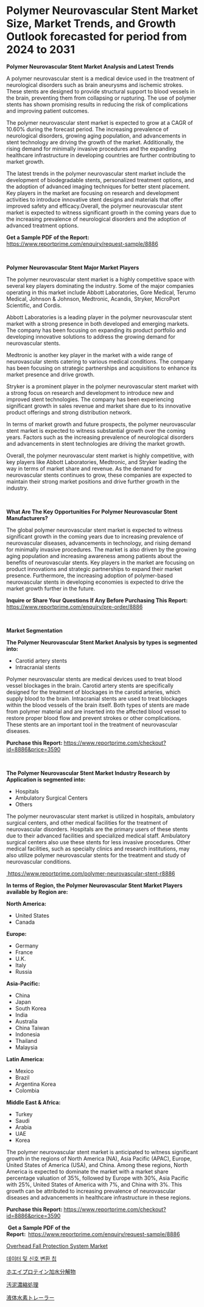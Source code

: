 <p><h1>Polymer Neurovascular Stent Market Size, Market Trends, and Growth Outlook forecasted for period from 2024 to 2031</h1></p><p><strong>Polymer Neurovascular Stent Market Analysis and Latest Trends</strong></p>
<p><p>A polymer neurovascular stent is a medical device used in the treatment of neurological disorders such as brain aneurysms and ischemic strokes. These stents are designed to provide structural support to blood vessels in the brain, preventing them from collapsing or rupturing. The use of polymer stents has shown promising results in reducing the risk of complications and improving patient outcomes.</p><p>The polymer neurovascular stent market is expected to grow at a CAGR of 10.60% during the forecast period. The increasing prevalence of neurological disorders, growing aging population, and advancements in stent technology are driving the growth of the market. Additionally, the rising demand for minimally invasive procedures and the expanding healthcare infrastructure in developing countries are further contributing to market growth.</p><p>The latest trends in the polymer neurovascular stent market include the development of biodegradable stents, personalized treatment options, and the adoption of advanced imaging techniques for better stent placement. Key players in the market are focusing on research and development activities to introduce innovative stent designs and materials that offer improved safety and efficacy.Overall, the polymer neurovascular stent market is expected to witness significant growth in the coming years due to the increasing prevalence of neurological disorders and the adoption of advanced treatment options.</p></p>
<p><strong>Get a Sample PDF of the Report:&nbsp;</strong> <a href="https://www.reportprime.com/enquiry/request-sample/8886">https://www.reportprime.com/enquiry/request-sample/8886</a></p>
<p>&nbsp;</p>
<p><strong>Polymer Neurovascular Stent Major Market Players</strong></p>
<p><p>The polymer neurovascular stent market is a highly competitive space with several key players dominating the industry. Some of the major companies operating in this market include Abbott Laboratories, Gore Medical, Terumo Medical, Johnson & Johnson, Medtronic, Acandis, Stryker, MicroPort Scientific, and Cordis.</p><p>Abbott Laboratories is a leading player in the polymer neurovascular stent market with a strong presence in both developed and emerging markets. The company has been focusing on expanding its product portfolio and developing innovative solutions to address the growing demand for neurovascular stents.</p><p>Medtronic is another key player in the market with a wide range of neurovascular stents catering to various medical conditions. The company has been focusing on strategic partnerships and acquisitions to enhance its market presence and drive growth.</p><p>Stryker is a prominent player in the polymer neurovascular stent market with a strong focus on research and development to introduce new and improved stent technologies. The company has been experiencing significant growth in sales revenue and market share due to its innovative product offerings and strong distribution network.</p><p>In terms of market growth and future prospects, the polymer neurovascular stent market is expected to witness substantial growth over the coming years. Factors such as the increasing prevalence of neurological disorders and advancements in stent technologies are driving the market growth.</p><p>Overall, the polymer neurovascular stent market is highly competitive, with key players like Abbott Laboratories, Medtronic, and Stryker leading the way in terms of market share and revenue. As the demand for neurovascular stents continues to grow, these companies are expected to maintain their strong market positions and drive further growth in the industry.</p></p>
<p>&nbsp;</p>
<p><strong>What Are The Key Opportunities For Polymer Neurovascular Stent Manufacturers?</strong></p>
<p><p>The global polymer neurovascular stent market is expected to witness significant growth in the coming years due to increasing prevalence of neurovascular diseases, advancements in technology, and rising demand for minimally invasive procedures. The market is also driven by the growing aging population and increasing awareness among patients about the benefits of neurovascular stents. Key players in the market are focusing on product innovations and strategic partnerships to expand their market presence. Furthermore, the increasing adoption of polymer-based neurovascular stents in developing economies is expected to drive the market growth further in the future.</p></p>
<p><strong>Inquire or Share Your Questions If Any Before Purchasing This Report:</strong> <a href="https://www.reportprime.com/enquiry/pre-order/8886">https://www.reportprime.com/enquiry/pre-order/8886</a></p>
<p>&nbsp;</p>
<p><strong>Market Segmentation</strong></p>
<p><strong>The Polymer Neurovascular Stent Market Analysis by types is segmented into:</strong></p>
<p><ul><li>Carotid artery stents</li><li>Intracranial stents</li></ul></p>
<p><p>Polymer neurovascular stents are medical devices used to treat blood vessel blockages in the brain. Carotid artery stents are specifically designed for the treatment of blockages in the carotid arteries, which supply blood to the brain. Intracranial stents are used to treat blockages within the blood vessels of the brain itself. Both types of stents are made from polymer material and are inserted into the affected blood vessel to restore proper blood flow and prevent strokes or other complications. These stents are an important tool in the treatment of neurovascular diseases.</p></p>
<p><strong>Purchase this Report:&nbsp;</strong><a href="https://www.reportprime.com/checkout?id=8886&price=3590">https://www.reportprime.com/checkout?id=8886&price=3590</a></p>
<p>&nbsp;</p>
<p><strong>The Polymer Neurovascular Stent Market Industry Research by Application is segmented into:</strong></p>
<p><ul><li>Hospitals</li><li>Ambulatory Surgical Centers</li><li>Others</li></ul></p>
<p><p>The polymer neurovascular stent market is utilized in hospitals, ambulatory surgical centers, and other medical facilities for the treatment of neurovascular disorders. Hospitals are the primary users of these stents due to their advanced facilities and specialized medical staff. Ambulatory surgical centers also use these stents for less invasive procedures. Other medical facilities, such as specialty clinics and research institutions, may also utilize polymer neurovascular stents for the treatment and study of neurovascular conditions.</p></p>
<p><a href="https://www.reportprime.com/polymer-neurovascular-stent-r8886">&nbsp;https://www.reportprime.com/polymer-neurovascular-stent-r8886</a></p>
<p><strong>In terms of Region, the Polymer Neurovascular Stent Market Players available by Region are:</strong></p>
<p>
    <p> <strong> North America: </strong>
        <ul>
            <li>United States</li>
            <li>Canada</li>
        </ul>
        </p> 
    <p> <strong> Europe: </strong>
        <ul>
            <li>Germany</li>
            <li>France</li>
            <li>U.K.</li>
            <li>Italy</li>
            <li>Russia</li>
        </ul>
        </p> 
    <p> <strong> Asia-Pacific: </strong>
        <ul>
            <li>China</li>
            <li>Japan</li>
            <li>South Korea</li>
            <li>India</li>
            <li>Australia</li>
            <li>China Taiwan</li>
            <li>Indonesia</li>
            <li>Thailand</li>
            <li>Malaysia</li>
        </ul>
        </p> 
    <p> <strong> Latin America: </strong>
        <ul>
            <li>Mexico</li>
            <li>Brazil</li>
            <li>Argentina Korea</li>
            <li>Colombia</li>
        </ul>
        </p> 
    <p> <strong> Middle East & Africa: </strong>
        <ul>
            <li>Turkey</li>
            <li>Saudi</li>
            <li>Arabia</li>
            <li>UAE</li>
            <li>Korea</li>
        </ul>
    </p>
    </p>
<p><p>The polymer neurovascular stent market is anticipated to witness significant growth in the regions of North America (NA), Asia Pacific (APAC), Europe, United States of America (USA), and China. Among these regions, North America is expected to dominate the market with a market share percentage valuation of 35%, followed by Europe with 30%, Asia Pacific with 25%, United States of America with 7%, and China with 3%. This growth can be attributed to increasing prevalence of neurovascular diseases and advancements in healthcare infrastructure in these regions.</p></p>
<p><strong>Purchase this Report: </strong><a href="https://www.reportprime.com/checkout?id=8886&price=3590">https://www.reportprime.com/checkout?id=8886&price=3590</a></p>
<p>&nbsp;<strong>Get a Sample PDF of the Report:&nbsp;&nbsp;</strong><a href="https://www.reportprime.com/enquiry/request-sample/8886">https://www.reportprime.com/enquiry/request-sample/8886</a></p>
<p><strong></strong></p>
<p><p><a href="https://medium.com/@crystalwastonh89/overhead-fall-protection-system-industry-analysis-report-its-market-size-share-trends-by-24ef65c2f44c">Overhead Fall Protection System Market</a></p><p><a href="https://github.com/alpinestartsekian/Market-Research-Report-List-1/blob/main/178252598741.md">데이터 및 신호 변환 칩</a></p><p><a href="https://github.com/tubbs463/Market-Research-Report-List-2/blob/main/113113577816.md">ホエイプロテイン加水分解物</a></p><p><a href="https://medium.com/@r.aspinall_32685/2024%E5%B9%B4%E3%81%8B%E3%82%892031%E5%B9%B4%E3%81%BE%E3%81%A7%E3%81%AE%E6%B1%9A%E6%B3%A5%E6%BF%83%E7%B8%AE%E5%B8%82%E5%A0%B4%E3%82%B7%E3%82%A7%E3%82%A2%E3%81%A8%E7%AB%B6%E4%BA%89%E3%81%AE%E6%99%AF%E8%89%B2%E3%81%AB%E5%AF%BE%E3%81%99%E3%82%8B%E6%B4%9E%E5%AF%9F-6d52ab748db0">汚泥濃縮処理</a></p><p><a href="https://medium.com/@jack3lambert/%E6%B6%B2%E4%BD%93%E6%B0%B4%E7%B4%A0%E3%83%88%E3%83%AC%E3%83%BC%E3%83%A9%E3%83%BC%E3%83%9E%E3%83%BC%E3%82%B1%E3%83%83%E3%83%88%E8%AA%BF%E6%9F%BB%E3%83%AC%E3%83%9D%E3%83%BC%E3%83%88-2024%E5%B9%B4%E3%81%8B%E3%82%892031%E5%B9%B4%E3%81%BE%E3%81%A7%E3%81%AE%E5%AE%89%E5%AE%9A%E3%81%97%E3%81%9F%E5%B9%B4%E9%96%93%E6%88%90%E9%95%B7%E7%8E%878-2-%E3%82%92%E4%BC%B4%E3%81%86%E5%B8%82%E5%A0%B4%E4%BA%88%E6%B8%AC%E3%81%A8%E6%88%90%E9%95%B7%E8%A6%8B%E9%80%9A%E3%81%97-5eab52526cb8">液体水素トレーラー</a></p></p>